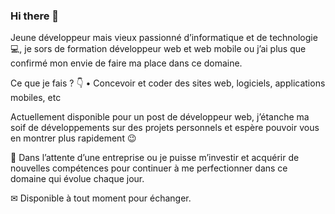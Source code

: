 ### Hi there 👋

Jeune développeur mais vieux passionné d’informatique et de technologie 💻, je sors de formation développeur web et web mobile ou j’ai plus que confirmé mon envie de faire ma place dans ce domaine.

Ce que je fais ? 👇
• Concevoir et coder des sites web, logiciels, applications mobiles, etc

Actuellement disponible pour un post de développeur web, j’étanche ma soif de développements sur des projets personnels et espère pouvoir vous en montrer plus rapidement 😉

😬 Dans l’attente d’une entreprise ou je puisse m’investir et acquérir de nouvelles compétences pour continuer à me perfectionner dans ce domaine qui évolue chaque jour.

✉ Disponible à tout moment pour échanger.

